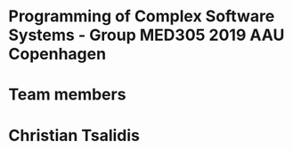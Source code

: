 # Programming of Complex Software Systems - Group MED305 2019 AAU Copenhagen
# Team members
# Christian Tsalidis